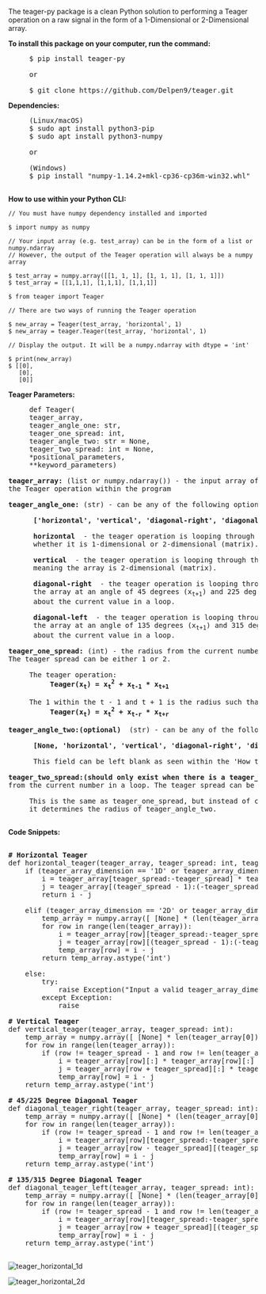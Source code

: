 The teager-py package is a clean Python solution to performing a Teager operation on a raw signal in the form of a 1-Dimensional or 2-Dimensional array.

<b>To install this package on your computer, run the command:</b><br> 
<pre>
     $ pip install teager-py
     
     or
     
     $ git clone https://github.com/Delpen9/teager.git
</pre>

<b>Dependencies: </b><br>
<pre>
     (Linux/macOS)
     $ sudo apt install python3-pip
     $ sudo apt install python3-numpy
     
     or 
     
     (Windows)
     $ pip install "numpy‑1.14.2+mkl‑cp36‑cp36m‑win32.whl"
     
</pre>
  
 <b> How to use within your Python CLI: </b>
    
    // You must have numpy dependency installed and imported
    
    $ import numpy as numpy
    
    // Your input array (e.g. test_array) can be in the form of a list or numpy.ndarray
    // However, the output of the Teager operation will always be a numpy array
    
    $ test_array = numpy.array([[1, 1, 1], [1, 1, 1], [1, 1, 1]])
    $ test_array = [[1,1,1], [1,1,1], [1,1,1]]
    
    $ from teager import Teager
    
    // There are two ways of running the Teager operation
    
    $ new_array = Teager(test_array, 'horizontal', 1)
    $ new_array = teager.Teager(test_array, 'horizontal', 1)
    
    // Display the output. It will be a numpy.ndarray with dtype = 'int'
    
    $ print(new_array)
    $ [[0], 
       [0], 
       [0]]
       
<b>Teager Parameters:</b>
<pre>
     def Teager(
     teager_array, 
     teager_angle_one: str, 
     teager_one_spread: int, 
     teager_angle_two: str = None, 
     teager_two_spread: int = None, 
     *positional_parameters, 
     **keyword_parameters)
     
<b>teager_array:</b> (list or numpy.ndarray()) - the input array of which will be manipulated by 
the Teager operation within the program

<b>teager_angle_one:</b> (str) - can be any of the following options within the list:

     <b> ['horizontal', 'vertical', 'diagonal-right', 'diagonal-left'] </b>
     
     <b> horizontal </b> - the teager operation is looping through a row of the array, 
      whether it is 1-dimensional or 2-dimensional (matrix).
      
     <b> vertical </b> - the teager operation is looping through the columns of the array,
      meaning the array is 2-dimensional (matrix).
      
     <b> diagonal-right </b> - the teager operation is looping through both the columns and rows of 
      the array at an angle of 45 degrees (x<sub>t+1</sub>) and 225 degrees (x<sub>t-1</sub>) 
      about the current value in a loop.
     
     <b> diagonal-left </b> - the teager operation is looping through both the columns and rows of
      the array at an angle of 135 degrees (x<sub>t+1</sub>) and 315 degrees (x<sub>t-1</sub>) 
      about the current value in a loop.
     
<b>teager_one_spread:</b> (int) - the radius from the current number in a loop. 
The teager spread can be either 1 or 2. 

     The teager operation: 
          <b>Teager(x<sub>t</sub>) = x<sub>t</sub><sup>2</sup> + x<sub>t-1</sub> * x<sub>t+1</sub></b>
     
     The 1 within the t - 1 and t + 1 is the radius such that <em>(with r being the radius)</em>:
          <b>Teager(x<sub>t</sub>) = x<sub>t</sub><sup>2</sup> + x<sub>t-r</sub> * x<sub>t+r</sub></b>

<b>teager_angle_two:(optional) </b> (str) - can be any of the following options within the list:

     <b> [None, 'horizontal', 'vertical', 'diagonal-right', 'diagonal-left'] </b>
     
      This field can be left blank as seen within the 'How to use within your Python CLI' section.
     
<b>teager_two_spread:(should only exist when there is a teager_angle_two parameter) </b> (int) - the radius 
from the current number in a loop. The teager spread can be either 1 or 2. 

     This is the same as teager_one_spread, but instead of changing the radius of teager_angle_one, 
     it determines the radius of teager_angle_two.

</pre>

<b>Code Snippets:</b>
<pre>

<b># Horizontal Teager</b>
def horizontal_teager(teager_array, teager_spread: int, teager_array_dimension: str):
    if (teager_array_dimension == '1D' or teager_array_dimension == '1d'): 
        i = teager_array[teager_spread:-teager_spread] * teager_array[teager_spread:-teager_spread]
        j = teager_array[(teager_spread - 1):(-teager_spread - 1)] * teager_array[(teager_spread + 1):None if (-teager_spread + 1) == 0 else (-teager_spread + 1)]
        return i - j

    elif (teager_array_dimension == '2D' or teager_array_dimension == '2d'): 
        temp_array = numpy.array([ [None] * (len(teager_array[0]) - 2 * teager_spread) ] * len(teager_array))
        for row in range(len(teager_array)):
            i = teager_array[row][teager_spread:-teager_spread] * teager_array[row][teager_spread:-teager_spread]
            j = teager_array[row][(teager_spread - 1):(-teager_spread - 1)] * teager_array[row][(teager_spread + 1):None if (-teager_spread + 1) == 0 else (-teager_spread + 1)]
            temp_array[row] = i - j
        return temp_array.astype('int')

    else:
        try:
            raise Exception("Input a valid teager_array_dimension: '1d', '1D', '2d', or '2D'.")
        except Exception:
            raise
            
<b># Vertical Teager</b>
def vertical_teager(teager_array, teager_spread: int):
    temp_array = numpy.array([ [None] * len(teager_array[0]) ] * (len(teager_array) - 2 * teager_spread))
    for row in range(len(teager_array)):
        if (row != teager_spread - 1 and row != len(teager_array) - teager_spread):
            i = teager_array[row][:] * teager_array[row][:]
            j = teager_array[row + teager_spread][:] * teager_array[row - teager_spread][:]
            temp_array[row] = i - j
    return temp_array.astype('int')

<b># 45/225 Degree Diagonal Teager</b>
def diagonal_teager_right(teager_array, teager_spread: int):
    temp_array = numpy.array([ [None] * (len(teager_array[0]) - 2 * teager_spread) ] * (len(teager_array) - 2 * teager_spread))
    for row in range(len(teager_array)):
        if (row != teager_spread - 1 and row != len(teager_array) - teager_spread):
            i = teager_array[row][teager_spread:-teager_spread] * teager_array[row][teager_spread:-teager_spread]
            j = teager_array[row - teager_spread][(teager_spread - 1):(-teager_spread - 1)] * teager_array[row + teager_spread][(teager_spread + 1):None if (-teager_spread + 1) == 0 else (-teager_spread + 1)]
            temp_array[row] = i - j
    return temp_array.astype('int')

<b># 135/315 Degree Diagonal Teager</b>
def diagonal_teager_left(teager_array, teager_spread: int): 
    temp_array = numpy.array([ [None] * (len(teager_array[0]) - 2 * teager_spread) ] * (len(teager_array) - 2 * teager_spread))
    for row in range(len(teager_array)):
        if (row != teager_spread - 1 and row != len(teager_array) - teager_spread):
            i = teager_array[row][teager_spread:-teager_spread] * teager_array[row][teager_spread:-teager_spread]
            j = teager_array[row + teager_spread][(teager_spread - 1):(-teager_spread - 1)] * teager_array[row - teager_spread][(teager_spread + 1):None if (-teager_spread + 1) == 0 else (-teager_spread + 1)]
            temp_array[row] = i - j
    return temp_array.astype('int')
    
</pre>

![teager_horizontal_1d](https://user-images.githubusercontent.com/25447440/50270913-ba119d00-03f8-11e9-9e71-254b43f41698.png)

![teager_horizontal_2d](https://user-images.githubusercontent.com/25447440/50271036-1a084380-03f9-11e9-970e-7f86c8d4c609.png)
    
